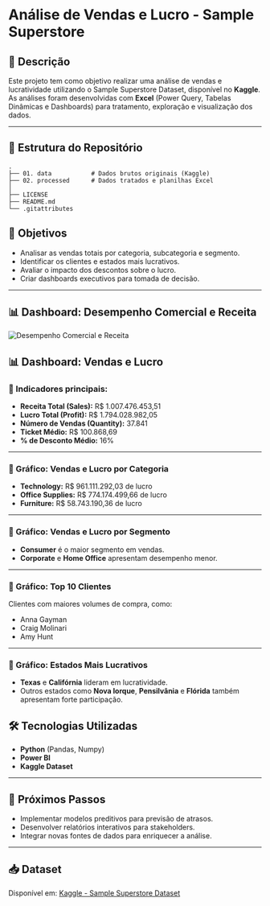 # Análise de Vendas e Lucro - Sample Superstore

## 📑 Descrição

Este projeto tem como objetivo realizar uma análise de vendas e lucratividade utilizando o Sample Superstore Dataset, disponível no **Kaggle**.
As análises foram desenvolvidas com **Excel** (Power Query, Tabelas Dinâmicas e Dashboards) para tratamento, exploração e visualização dos dados.

---

## 📂 Estrutura do Repositório

```text
.
├── 01. data           # Dados brutos originais (Kaggle)
├── 02. processed      # Dados tratados e planilhas Excel
│
├── LICENSE
├── README.md
└── .gitattributes
```

## 🎯 Objetivos

- Analisar as vendas totais por categoria, subcategoria e segmento.
- Identificar os clientes e estados mais lucrativos.
- Avaliar o impacto dos descontos sobre o lucro.
- Criar dashboards executivos para tomada de decisão.

---

## 📊 Dashboard: Desempenho Comercial e Receita

![Desempenho Comercial e Receita](./images/planilha_pronta.png)

## 📊 Dashboard: Vendas e Lucro

### 🔸 Indicadores principais:

- **Receita Total (Sales):** R$ 1.007.476.453,51
- **Lucro Total (Profit):** R$ 1.794.028.982,05
- **Número de Vendas (Quantity):** 37.841
- **Ticket Médio:** R$ 100.868,69
- **% de Desconto Médio:** 16%

---

### 🔸 Gráfico: Vendas e Lucro por Categoria

- **Technology:** R$ 961.111.292,03 de lucro
- **Office Supplies:** R$ 774.174.499,66 de lucro
- **Furniture:** R$ 58.743.190,36 de lucro

---

### 🔸 Gráfico: Vendas e Lucro por Segmento

- **Consumer** é o maior segmento em vendas.
- **Corporate** e **Home Office** apresentam desempenho menor.

---

### 🔸 Gráfico: Top 10 Clientes

Clientes com maiores volumes de compra, como:

- Anna Gayman
- Craig Molinari
- Amy Hunt

---

### 🔸 Gráfico: Estados Mais Lucrativos

- **Texas** e **Califórnia** lideram em lucratividade.
- Outros estados como **Nova Iorque**, **Pensilvânia** e **Flórida** também apresentam forte participação.

## 🛠️ Tecnologias Utilizadas

- **Python** (Pandas, Numpy)
- **Power BI**
- **Kaggle Dataset**

---

## 🚀 Próximos Passos

- Implementar modelos preditivos para previsão de atrasos.
- Desenvolver relatórios interativos para stakeholders.
- Integrar novas fontes de dados para enriquecer a análise.

---

## 📥 Dataset

Disponível em: [Kaggle - Sample Superstore Dataset](https://www.kaggle.com/datasets/bravehart101/sample-supermarket-dataset)
